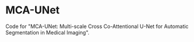 # MCA-UNet

Code for "MCA-UNet: Multi-scale Cross Co-Attentional U-Net for Automatic Segmentation in Medical Imaging".
